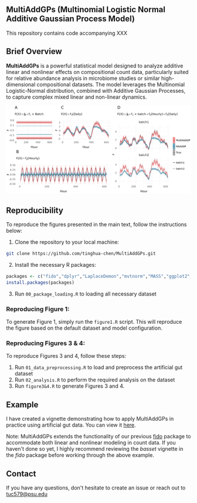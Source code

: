 ## MultiAddGPs (Multinomial Logistic Normal Additive Gaussian Process Model)
This repository contains code accompanying XXX


## Brief Overview
**MultiAddGPs** is a powerful statistical model designed to analyze additive linear and nonlinear effects on compositional count data, particularly suited for relative abundance analysis in microbiome studies or similar high-dimensional compositional datasets. The model leverages the Multinomial Logistic-Normal distribution, combined with Additive Gaussian Processes, to capture complex mixed linear and non-linear dynamics.

![alt text](figures/simulation_paper.png)


## Reproducibility
To reproduce the figures presented in the main text, follow the instructions below:

1. Clone the repository to your local machine:
```sh
git clone https://github.com/tinghua-chen/MultiAddGPs.git
```
2. Install the necessary R packages:
```r
packages <- c("fido","dplyr","LaplaceDemon","mvtnorm","MASS","ggplot2","rBayesianOptimization","lubridate","gridExtra")
install.packages(packages)
```
3. Run `00_package_loading.R` to loading all necessary dataset



### Reproducing Figure 1:
To generate Figure 1, simply run the `figure1.R` script. This will reproduce the figure based on the default dataset and model configuration.

### Reproducing Figures 3 & 4:
To reproduce Figures 3 and 4, follow these steps:

1. Run `01_data_preprocessing.R` to load and preprocess the artificial gut dataset
3. Run `02_analysis.R` to perform the required analysis on the dataset
4. Run `figure3&4.R` to generate Figures 3 and 4.


## Example

I have created a vignette demonstrating how to apply MultiAddGPs in practice using artificial gut data. You can view it [here](https://tinghua-chen.github.io/blog/MultiAddGPs/).

Note: MultiAddGPs extends the functionality of our previous [fido](https://jsilve24.github.io/fido/articles/non-linear-models.html) package to accommodate both linear and nonlinear modeling in count data. If you haven't done so yet, I highly recommend reviewing the *basset* vignette in the *fido* package before working through the above example.
## Contact
If you have any questions, don't hesitate to create an issue or reach out to tuc579@psu.edu